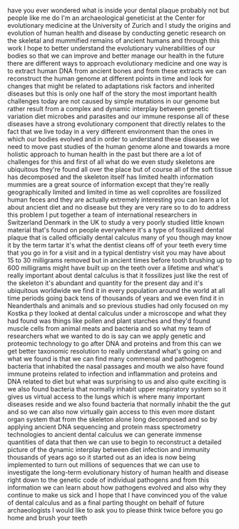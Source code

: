 
have you ever wondered what is inside
your dental plaque probably not but
people like me do I&#39;m an archaeological
geneticist at the Center for
evolutionary medicine at the University
of Zurich and I study the origins and
evolution of human health and disease by
conducting genetic research on the
skeletal and mummified remains of
ancient humans and through this work I
hope to better understand the
evolutionary vulnerabilities of our
bodies so that we can improve and better
manage our health in the future there
are different ways to approach
evolutionary medicine and one way is to
extract human DNA from ancient bones and
from these extracts we can reconstruct
the human genome at different points in
time and look for changes that might be
related to adaptations risk factors and
inherited diseases but this is only one
half of the story the most important
health challenges today are not caused
by simple mutations in our genome but
rather result from a complex and dynamic
interplay between genetic variation diet
microbes and parasites and our immune
response all of these diseases have a
strong evolutionary component that
directly relates to the fact that we
live today in a very different
environment than the ones in which our
bodies evolved and in order to
understand these diseases we need to
move past studies of the human genome
alone and towards a more holistic
approach to human health in the past but
there are a lot of challenges for this
and first of all what do we even study
skeletons are ubiquitous they&#39;re found
all over the place but of course all of
the soft tissue has decomposed and the
skeleton itself has limited health
information mummies are a great source
of information except that they&#39;re
really geographically limited and
limited in time as well coprolites are
fossilized human feces and they are
actually extremely interesting you can
learn a lot about ancient diet and
no disease but they are very rare so to
do to address this problem I put
together a team of international
researchers in Switzerland Denmark in
the UK to study a very poorly studied
little known material that&#39;s found on
people everywhere it&#39;s a type of
fossilized dental plaque that is called
officially dental calculus many of you
though may know it by the term tartar
it&#39;s what the dentist cleans off of your
teeth every time that you go in for a
visit and in a typical dentistry visit
you may have about 15 to 30 milligrams
removed but in ancient times before
tooth brushing up to 600 milligrams
might have built up on the teeth over a
lifetime and what&#39;s really important
about dental calculus is that it
fossilizes just like the rest of the
skeleton it&#39;s abundant and quantity for
the present day and it&#39;s ubiquitous
worldwide we find it in every population
around the world at all time periods
going back tens of thousands of years
and we even find it in Neanderthals and
animals and so previous studies had only
focused on my Kostka p they looked at
dental calculus under a microscope and
what they had found was things like
pollen and plant starches and they&#39;d
found muscle cells from animal meats and
bacteria and so what my team of
researchers what we wanted to do is say
can we apply genetic and proteomic
technology to go after DNA and proteins
and from this can we get better
taxonomic resolution to really
understand what&#39;s going on and what we
found is that we can find many commensal
and pathogenic bacteria that inhabited
the nasal passages and mouth we also
have found immune proteins related to
infection and inflammation and proteins
and DNA related to diet but what was
surprising to us and also quite exciting
is we also found bacteria that normally
inhabit upper respiratory system so it
gives us virtual access to the lungs
which is where many important diseases
reside and we also found bacteria that
normally inhabit the the gut and so we
can also now virtually gain access to
this even more distant organ system that
from the skeleton alone
long decomposed and so by applying
ancient DNA sequencing and protein mass
spectrometry technologies to ancient
dental calculus we can generate immense
quantities of data that then we can use
to begin to reconstruct a detailed
picture of the dynamic interplay between
diet infection and immunity thousands of
years ago so it started out as an idea
is now being implemented to turn out
millions of sequences that we can use to
investigate the long-term evolutionary
history of human health and disease
right down to the genetic code of
individual pathogens and from this
information we can learn about how
pathogens evolved and also why they
continue to make us sick and I hope that
I have convinced you of the value of
dental calculus and as a final parting
thought on behalf of future
archaeologists I would like to ask you
to please think twice before you go home
and brush your teeth
